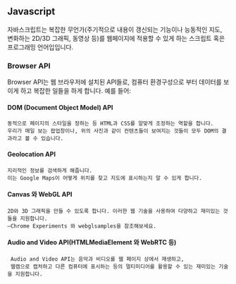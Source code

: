 ## Javascript

자바스크립트는 복잡한 무언가(주기적으로 내용이 갱신되는 기능이나 능동적인 지도, 변화하는 2D/3D 그래픽, 동영상 등)를
웹페이지에 적용할 수 있게 하는 스크립트 혹은 프로그래밍 언어입입니다.

### Browser API

Browser API는 웹 브라우저에 설치된 API들로, 컴퓨터 환경구성으로 부터 데이터를 보이게 하고 복잡한 일들을 하게 합니다. 예를 들어:

#### DOM (Document Object Model) API

```
동적으로 페이지의 스타일을 정하는 등 HTML과 CSS를 알맞게 조정하는 역할을 합니다.
우리가 매일 보는 팝업창이나, 위의 사진과 같이 컨텐츠들이 보여지는 것들이 모두 DOM의 결과라고 볼 수 있습니다.
```

#### Geolocation API

```
지리적인 정보를 검색하게 해줍니다.
이는 Google Maps이 어떻게 위치를 찾고 지도에 표시하는지 알 수 있게 합니다.
```

#### Canvas 와 WebGL API

```
2D와 3D 그래픽을 만들 수 있도록 합니다. 이러한 웹 기술을 사용하여 다양하고 재미있는 것들을 지원합니다.
—Chrome Experiments 와 webglsamples을 참조해보세요.
```

#### Audio and Video API(HTMLMediaElement 와 WebRTC 등)

```
 Audio and Video API는 음악과 비디오를 웹 페이지 상에서 재생하고,
 웹캠으로 캡처하고 다른 컴퓨터에 표시하는 등의 멀티미디어를 활용할 수 있는 재미있는 기술을 지원합니다.
```
